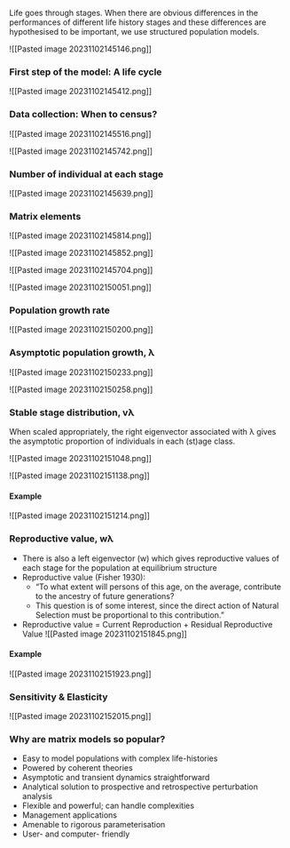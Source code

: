 Life goes through stages. When there are obvious differences in the performances of different life history stages and these differences are hypothesised to be important, we use structured population models.

![[Pasted image 20231102145146.png]]

### First step of the model: A life cycle
![[Pasted image 20231102145412.png]]

### Data collection: When to census?
![[Pasted image 20231102145516.png]]

![[Pasted image 20231102145742.png]]

### Number of individual at each stage
![[Pasted image 20231102145639.png]]
### Matrix elements
![[Pasted image 20231102145814.png]]

![[Pasted image 20231102145852.png]]

![[Pasted image 20231102145704.png]]

![[Pasted image 20231102150051.png]]

### Population growth rate
![[Pasted image 20231102150200.png]]

### Asymptotic population growth, λ
![[Pasted image 20231102150233.png]]

![[Pasted image 20231102150258.png]]

### Stable stage distribution, vλ
When scaled appropriately, the right eigenvector associated with λ gives the asymptotic proportion of individuals in each (st)age class.

![[Pasted image 20231102151048.png]]

![[Pasted image 20231102151138.png]]

#### Example
![[Pasted image 20231102151214.png]]

### Reproductive value, wλ
* There is also a left eigenvector (w) which gives reproductive values of each stage for the population at equilibrium structure
* Reproductive value (Fisher 1930): 
	* “To what extent will persons of this age, on the average, contribute to the ancestry of future generations?
	* This question is of some interest, since the direct action of Natural Selection must be proportional to this contribution.”
* Reproductive value = Current Reproduction + Residual Reproductive Value
![[Pasted image 20231102151845.png]]

#### Example
![[Pasted image 20231102151923.png]]

### Sensitivity & Elasticity

![[Pasted image 20231102152015.png]]

### Why are matrix models so popular?
* Easy to model populations with complex life-histories
* Powered by coherent theories
* Asymptotic and transient dynamics straightforward
* Analytical solution to prospective and retrospective perturbation analysis
* Flexible and powerful; can handle complexities
* Management applications
* Amenable to rigorous parameterisation
* User- and computer- friendly